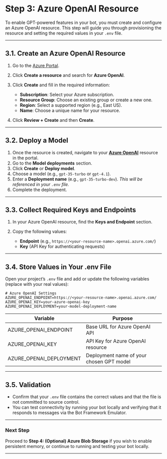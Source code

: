 # Step 3: Azure OpenAI Resource

To enable GPT-powered features in your bot, you must create and configure an Azure OpenAI resource. This step will guide you through provisioning the resource and setting the required values in your `.env` file.

---

## 3.1. Create an Azure OpenAI Resource

1. Go to the [Azure Portal](https://portal.azure.com/).
2. Click **Create a resource** and search for **Azure OpenAI**.
3. Click **Create** and fill in the required information:

   * **Subscription**: Select your Azure subscription.
   * **Resource Group**: Choose an existing group or create a new one.
   * **Region**: Select a supported region (e.g., East US).
   * **Name**: Choose a unique name for your resource.
4. Click **Review + Create** and then **Create**.

---

## 3.2. Deploy a Model

1. Once the resource is created, navigate to your **[Azure OpenAI](https://oai.azure.com/)** resource in the portal.
2. Go to the **Model deployments** section.
3. Click **Create** or **Deploy model**.
4. Choose a model (e.g., `gpt-35-turbo` or `gpt-4.1`).
5. Enter a **Deployment name** (e.g., `gpt-35-turbo-dev`).
   *This will be referenced in your `.env` file.*
6. Complete the deployment.

---

## 3.3. Collect Required Keys and Endpoints

1. In your Azure OpenAI resource, find the **Keys and Endpoint** section.
2. Copy the following values:

   * **Endpoint** (e.g., `https://<your-resource-name>.openai.azure.com/`)
   * **Key** (API Key for authenticating requests)

---

## 3.4. Store Values in Your .env File

Open your project’s `.env` file and add or update the following variables (replace with your real values):

```env
# Azure OpenAI Settings
AZURE_OPENAI_ENDPOINT=https://<your-resource-name>.openai.azure.com/
AZURE_OPENAI_KEY=your-azure-openai-key
AZURE_OPENAI_DEPLOYMENT=your-model-deployment-name
```

| Variable                  | Purpose                                  |
| ------------------------- | ---------------------------------------- |
| AZURE\_OPENAI\_ENDPOINT   | Base URL for Azure OpenAI API            |
| AZURE\_OPENAI\_KEY        | API Key for Azure OpenAI resource        |
| AZURE\_OPENAI\_DEPLOYMENT | Deployment name of your chosen GPT model |

---

## 3.5. Validation

* Confirm that your `.env` file contains the correct values and that the file is not committed to source control.
* You can test connectivity by running your bot locally and verifying that it responds to messages via the Bot Framework Emulator.

---

### Next Step

Proceed to **Step 4: (Optional) Azure Blob Storage** if you wish to enable persistent memory, or continue to running and testing your bot locally.

---
<br><br>
